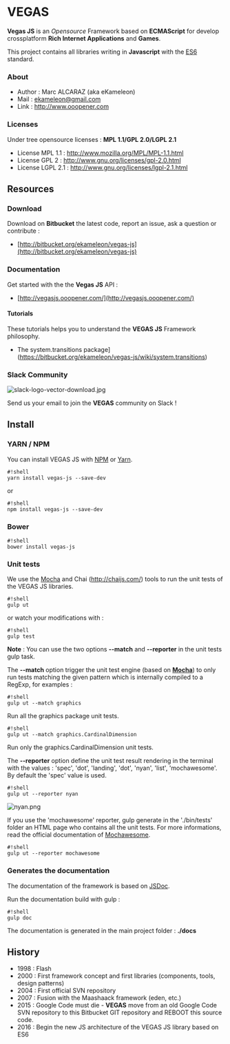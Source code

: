 # VEGAS #

**Vegas JS** is an *Opensource* Framework based on **ECMAScript** for develop crossplatform **Rich Internet Applications** and **Games**.

This project contains all libraries writing in **Javascript** with the [ES6](http://es6-features.org/) standard.

### About ###

 * Author : Marc ALCARAZ (aka eKameleon)
 * Mail : ekameleon@gmail.com
 * Link : http://www.ooopener.com

### Licenses ###

Under tree opensource licenses : **MPL 1.1/GPL 2.0/LGPL 2.1**

 * License MPL 1.1 : http://www.mozilla.org/MPL/MPL-1.1.html
 * License GPL 2 : http://www.gnu.org/licenses/gpl-2.0.html
 * License LGPL 2.1 : http://www.gnu.org/licenses/lgpl-2.1.html

## Resources ##

### Download ###

Download on **Bitbucket** the latest code, report an issue, ask a question or contribute :

 * [http://bitbucket.org/ekameleon/vegas-js](http://bitbucket.org/ekameleon/vegas-js)

### Documentation ###

Get started with the the **Vegas JS** API :

 * [http://vegasjs.ooopener.com/](http://vegasjs.ooopener.com/)

#### Tutorials ####

These tutorials helps you to understand the **VEGAS JS** Framework philosophy.

* The system.transitions package](https://bitbucket.org/ekameleon/vegas-js/wiki/system.transitions)

### Slack Community ###

![slack-logo-vector-download.jpg](https://bitbucket.org/repo/AEbB9b/images/3509366499-slack-logo-vector-download.jpg)

Send us your email to join the **VEGAS** community on Slack !

## Install ##

### YARN / NPM ###

You can install VEGAS JS with [NPM](https://www.npmjs.com/package/vegas-js) or [Yarn](https://yarnpkg.com/).

```
#!shell
yarn install vegas-js --save-dev
```

or

```
#!shell
npm install vegas-js --save-dev
```

### Bower ###

```
#!shell
bower install vegas-js
```

### Unit tests ###

We use the [Mocha](https://mochajs.org) and Chai (http://chaijs.com/) tools to run the unit tests of the VEGAS JS libraries.

```
#!shell
gulp ut
```

or watch your modifications with :

```
#!shell
gulp test
```

**Note** : You can use the two options **--match** and **--reporter** in the unit tests gulp task.

The **--match** option trigger the unit test engine (based on **[Mocha](https://mochajs.org/)**) to only run tests matching the given pattern which is internally compiled to a RegExp, for examples :

```
#!shell
gulp ut --match graphics
```
Run all the graphics package unit tests.

```
#!shell
gulp ut --match graphics.CardinalDimension
```
Run only the graphics.CardinalDimension unit tests.


The **--reporter** option define the unit test result rendering in the terminal with the values : 'spec', 'dot', 'landing', 'dot', 'nyan', 'list', 'mochawesome'. By default the 'spec' value is used.

```
#!shell
gulp ut --reporter nyan
```
![nyan.png](https://bitbucket.org/repo/E9RjA6/images/3930502565-nyan.png)

If you use the 'mochawesome' reporter, gulp generate in the './bin/tests' folder an HTML page who contains all the unit tests. For more informations, read the official documentation of [Mochawesome](https://github.com/adamgruber/mochawesome).

```
#!shell
gulp ut --reporter mochawesome
```

### Generates the documentation ###

The documentation of the framework is based on [JSDoc](http://usejsdoc.org/).

Run the documentation build with gulp :
```
#!shell
gulp doc
```

The documentation is generated in the main project folder : **./docs**

## History ##

 * 1998 : Flash
 * 2000 : First framework concept and first libraries (components, tools, design patterns)
 * 2004 : First official SVN repository
 * 2007 : Fusion with the Maashaack framework (eden, etc.)
 * 2015 : Google Code must die - **VEGAS** move from an old Google Code SVN repository to this Bitbucket GIT repository and REBOOT this source code.
 * 2016 : Begin the new JS architecture of the VEGAS JS library based on ES6